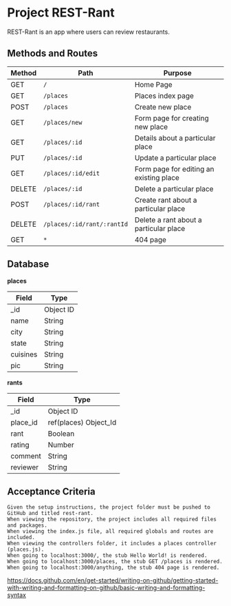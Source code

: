 # Project REST-Rant

REST-Rant is an app where users can review restaurants.

## Methods and Routes
| Method  | Path                       | Purpose                                 |
| ------- | -------------------------- | --------------------------------------- |
| GET     | `/`                        | Home Page                               |
| GET     | `/places`                  | Places index page                       |
| POST    | `/places`                  | Create new place                        |
| GET     | `/places/new`              | Form page for creating new place        |
| GET     | `/places/:id`              | Details about a particular place        |
| PUT     | `/places/:id`              | Update a particular place               |
| GET     | `/places/:id/edit`         | Form page for editing an existing place |
| DELETE  | `/places/:id`              | Delete a particular place               |
| POST    | `/places/:id/rant`         | Create rant about a particular place    |
| DELETE  | `/places/:id/rant/:rantId` | Delete a rant about a particular place  |
| GET     | `*`                        | 404 page                                |

## Database

**places**

| Field    | Type      |
| -------- | --------- |
| _id      | Object ID |
| name     | String    |
| city     | String    |
| state    | String    |
| cuisines | String    |
| pic      | String    |

**rants**

| Field    | Type                  |
| -------- | --------------------- |
| _id      | Object ID             |
| place_id | ref(places) Object_Id |
| rant     | Boolean               |
| rating   | Number                |
| comment  | String                |
| reviewer | String                |

## Acceptance Criteria
```
Given the setup instructions, the project folder must be pushed to GitHub and titled rest-rant.
When viewing the repository, the project includes all required files and packages.
When viewing the index.js file, all required globals and routes are included.
When viewing the controllers folder, it includes a places controller (places.js).
When going to localhost:3000/, the stub Hello World! is rendered.
When going to localhost:3000/places, the stub GET /places is rendered.
When going to localhost:3000/anything, the stub 404 page is rendered.
```
<!-- How to Create Good README's -->
https://docs.github.com/en/get-started/writing-on-github/getting-started-with-writing-and-formatting-on-github/basic-writing-and-formatting-syntax
